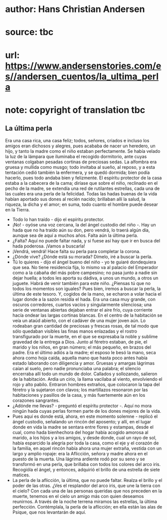 # author: Hans Christian Andersen
# source: tbc
# url: https://www.andersenstories.com/es//andersen_cuentos/la_ultima_perla
# note: copyright of translation tbc

## La última perla 

Era una casa rica, una casa feliz; todos, señores, criados e incluso los
amigos eran dichosos y alegres, pues acababa de nacer un heredero, un
hijo, y tanto la madre como el niño estaban perfectamente.
Se había velado la luz de la lámpara que iluminaba el recogido
dormitorio, ante cuyas ventanas colgaban pesadas cortinas de preciosas
sedas. La alfombra era gruesa y mullida como musgo; todo invitaba al
sueño, al reposo, y a esta tentación cedió también la enfermera, y se
quedó dormida; bien podía hacerlo, pues todo andaba bien y felizmente.
El espíritu protector de la casa estaba a la cabecera de la cama;
diríase que sobre el niño, reclinado en el pecho de la madre, se
extendía una red de rutilantes estrellas, cada una de las cuales era una
perla de la felicidad. Todas las hadas buenas de la vida habían aportado
sus dones al recién nacido; brillaban allí la salud, la riqueza, la
dicha y el amor; en suma, todo cuanto el hombre puede desear en la
Tierra.
- Todo lo han traído - dijo el espíritu protector.
- ¡No! - oyóse una voz cercana, la del ángel custodio del niño -. Hay un
hada que no ha traído aún su don, pero vendrá, lo traerá algún día,
aunque sea de aquí a muchos años. Falta aún la última perla.
- ¿Falta? Aquí no puede faltar nada, y si fuese así hay que ir en busca
del hada poderosa. ¡Vamos a buscarla!
- ¡Vendrá, vendrá! Hace falta su perla para completar la corona.
- ¿Dónde vive? ¿Dónde está su morada? Dímelo, iré a buscar la perla.
- Tú lo quieres - dijo el ángel bueno del niño - yo te guiaré
dondequiera que sea. No tiene residencia fija, lo mismo va al palacio
del Emperador como a la cabaña del más pobre campesino; no pasa junto a
nadie sin dejar huella; a todos les aporta su dádiva, a unos un mundo, a
otros un juguete. Habrá de venir también para este niño. ¿Piensas tú que
no todos los momentos son iguales? Pues bien, iremos a buscar la perla,
la última de este tesoro.
Y, cogidos de la mano, se echaron a volar hacia el lugar donde a la
sazón residía el hada.
Era una casa muy grande, con oscuros corredores, cuartos vacíos y
singularmente silenciosa; una serie de ventanas abiertas dejaban entrar
el aire frío, cuya corriente hacía ondear las largas cortinas blancas.
En el centro de la habitación se veía un ataúd abierto, con el cadáver
de una mujer joven aún. Lo rodeaban gran cantidad de preciosas y frescas
rosas, de tal modo que sólo quedaban visibles las finas manos enlazadas
y el rostro transfigurado por la muerte, en el que se expresaba la noble
y sublime gravedad de la entrega a Dios.
Junto al féretro estaban, de pie, el marido y los niños, en gran número;
el más pequeño, en brazos del padre. Era el último adiós a la madre; el
esposo le besó la mano, seca ahora como hoja caída, aquella mano que
hasta poco antes había estado laborando con diligencia y amor. Gruesas y
amargas lágrimas caían al suelo, pero nadie pronunciaba una palabra; el
silencio encerraba allí todo un mundo de dolor. Callados y sollozando,
salieron de la habitación.
Ardía un cirio, la llama vacilaba al viento, envolviendo el rojo y alto
pabilo. Entraron hombres extraños, que colocaron la tapa del féretro y
la sujetaron con clavos; los martillazos resonaron por las habitaciones
y pasillos de la casa, y más fuertemente aún en los corazones
sangrantes.
- ¿Adónde me llevas? - preguntó el espíritu protector -. Aquí no mora
ningún hada cuyas perlas formen parte de los dones mejores de la vida.
- Pues aquí es donde está, ahora, en este momento solemne - replicó el
ángel custodio, señalando un rincón del aposento; y allí, en el lugar
donde en vida la madre se sentara entre flores y estampas, desde el
cual, como hada bienhechora del hogar había acogido amorosa al marido, a
los hijos y a los amigos, y desde donde, cual un rayo de sol, había
esparcido la alegría por toda la casa, como el eje y el corazón de la
familia, en aquel rincón había ahora una mujer extraña, vestida con un
largo y amplio ropaje: era la Aflicción, señora y madre ahora en el
puesto de la muerta. Una lágrima ardiente rodó por su seno y se
transformó en una perla, que brillaba con todos los colores del arco
iris. Recogióla el ángel, y entonces, adquirió el brillo de una estrella
de siete matices.
- La perla de la aflicción, la última, que no puede faltar. Realza el
brillo y el poder de las otras. ¿Ves el resplandor del arco iris, que
une la tierra con el cielo? Con cada una de las personas queridas que
nos preceden en la muerte, tenemos en el cielo un amigo más con quien
deseamos reunirnos. A través de la noche terrena miramos las estrellas,
la última perfección. Contémplala, la perla de la aflicción; en ella
están las alas de Psique, que nos levantarán de aquí.
